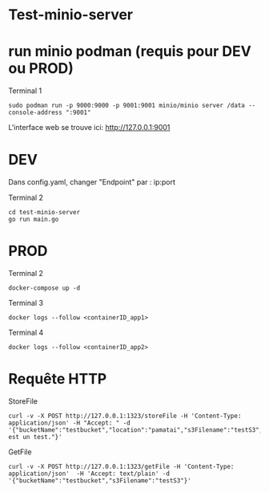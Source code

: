 # Test-minio-server

# run minio podman (requis pour DEV ou PROD)

Terminal 1
```
sudo podman run -p 9000:9000 -p 9001:9001 minio/minio server /data --console-address ":9001"
```

L'interface web se trouve ici: http://127.0.0.1:9001

# DEV

Dans config.yaml, changer "Endpoint" par : ip:port

Terminal 2
```
cd test-minio-server
go run main.go
```

# PROD

Terminal 2
```
docker-compose up -d
```



Terminal 3
```
docker logs --follow <containerID_app1>
```

Terminal 4
```
docker logs --follow <containerID_app2>
```

# Requête HTTP

StoreFile
```
curl -v -X POST http://127.0.0.1:1323/storeFile -H 'Content-Type: application/json' -H "Accept: " -d '{"bucketName":"testbucket","location":"pamatai","s3Filename":"testS3","data":"ceci est un test."}'
```

GetFile
```
curl -v -X POST http://127.0.0.1:1323/getFile -H 'Content-Type: application/json'  -H 'Accept: text/plain' -d '{"bucketName":"testbucket","s3Filename":"testS3"}'
```
